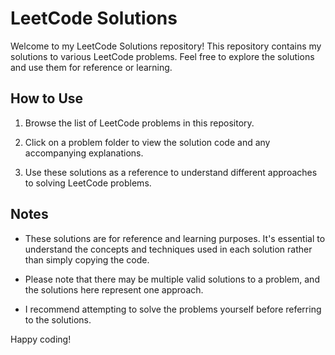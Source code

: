 # LeetCode Solutions

Welcome to my LeetCode Solutions repository! This repository contains my solutions to various LeetCode problems. Feel free to explore the solutions and use them for reference or learning.

## How to Use

1. Browse the list of LeetCode problems in this repository.

2. Click on a problem folder to view the solution code and any accompanying explanations.

3. Use these solutions as a reference to understand different approaches to solving LeetCode problems.

## Notes

- These solutions are for reference and learning purposes. It's essential to understand the concepts and techniques used in each solution rather than simply copying the code.

- Please note that there may be multiple valid solutions to a problem, and the solutions here represent one approach.

- I recommend attempting to solve the problems yourself before referring to the solutions.

Happy coding!
